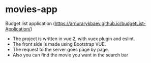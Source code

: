 # movies-app

Budget list application (https://arnurarykbaev.github.io/budgetList-Application/)

* The project is written in vue 2, with vuex plugin and eslint.
* The front side is made using Bootstrap VUE.
* The request to the server goes page by page.
* Also you can find the movie you want in the search bar
